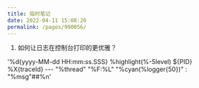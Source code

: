 ```yaml
---
title: 临时笔记
date: 2022-04-11 15:08:20
permalink: /pages/990056/
---
```


1. 如何让日志在控制台打印的更优雅？ 

'%d{yyyy-MM-dd HH:mm:ss.SSS}  %highlight(%-5level) ${PID} %X{traceId} --- "%thread" "%F:%L" "%cyan(%logger{50})" : "%msg"##%n'
